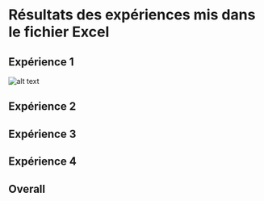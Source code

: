# Résultats des expériences mis dans le fichier Excel

## Expérience 1
![alt text](https://github.com/crakshay1/Theatre/blob/main/Read_me/diagramme.jpg)

## Expérience 2

## Expérience 3

## Expérience 4

## Overall
